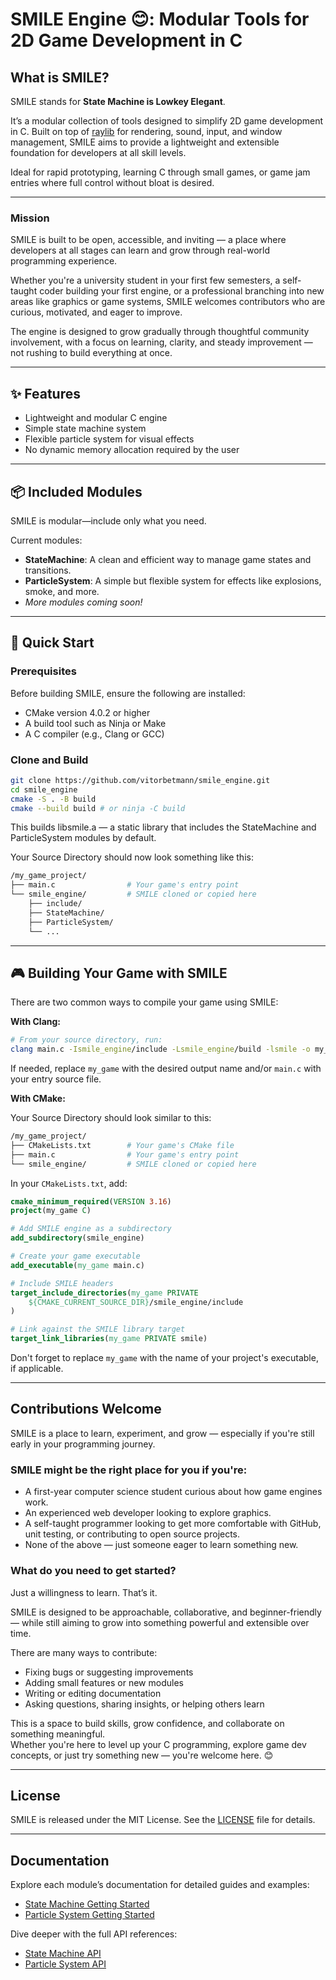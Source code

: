 # SMILE Engine 😊: Modular Tools for 2D Game Development in C

## What is SMILE?

SMILE stands for **State Machine is Lowkey Elegant**.

It’s a modular collection of tools designed to simplify 2D game development in C. Built on top of [raylib](https://www.raylib.com/) for rendering, sound, input, and window management, SMILE aims to provide a lightweight and extensible foundation for developers at all skill levels.

Ideal for rapid prototyping, learning C through small games, or game jam entries where full control without bloat is desired.

---

### Mission

SMILE is built to be open, accessible, and inviting — a place where developers at all stages can learn and grow through real-world programming experience.

Whether you're a university student in your first few semesters, a self-taught coder building your first engine, or a professional branching into new areas like graphics or game systems, SMILE welcomes contributors who are curious, motivated, and eager to improve.

The engine is designed to grow gradually through thoughtful community involvement, with a focus on learning, clarity, and steady improvement — not rushing to build everything at once.

---

## ✨ Features

- Lightweight and modular C engine
- Simple state machine system
- Flexible particle system for visual effects
- No dynamic memory allocation required by the user

---

## 📦 Included Modules

SMILE is modular—include only what you need.

Current modules:

- **StateMachine**: A clean and efficient way to manage game states and transitions.
- **ParticleSystem**: A simple but flexible system for effects like explosions, smoke, and more.
- _More modules coming soon!_

---

## 🚀 Quick Start

### Prerequisites

Before building SMILE, ensure the following are installed:

- CMake version 4.0.2 or higher
- A build tool such as Ninja or Make
- A C compiler (e.g., Clang or GCC)

### Clone and Build

```zsh
git clone https://github.com/vitorbetmann/smile_engine.git
cd smile_engine
cmake -S . -B build
cmake --build build # or ninja -C build
```

This builds libsmile.a — a static library that includes the StateMachine and ParticleSystem modules by default.

Your Source Directory should now look something like this:

```zsh
/my_game_project/
├── main.c                # Your game's entry point
└── smile_engine/         # SMILE cloned or copied here
    ├── include/
    ├── StateMachine/
    ├── ParticleSystem/
    └── ...
```

---

## 🎮 Building Your Game with SMILE

There are two common ways to compile your game using SMILE:

**With Clang:**

```zsh
# From your source directory, run:
clang main.c -Ismile_engine/include -Lsmile_engine/build -lsmile -o my_game
```

If needed, replace `my_game` with the desired output name and/or `main.c` with your entry source file.

**With CMake:**

Your Source Directory should look similar to this:

```zsh
/my_game_project/
├── CMakeLists.txt        # Your game's CMake file
├── main.c                # Your game's entry point
└── smile_engine/         # SMILE cloned or copied here
```

In your `CMakeLists.txt`, add:

```cmake
cmake_minimum_required(VERSION 3.16)
project(my_game C)

# Add SMILE engine as a subdirectory
add_subdirectory(smile_engine)

# Create your game executable
add_executable(my_game main.c)

# Include SMILE headers
target_include_directories(my_game PRIVATE
    ${CMAKE_CURRENT_SOURCE_DIR}/smile_engine/include
)

# Link against the SMILE library target
target_link_libraries(my_game PRIVATE smile)
```

Don't forget to replace `my_game` with the name of your project's executable, if applicable.

---

## Contributions Welcome

SMILE is a place to learn, experiment, and grow — especially if you're still early in your programming journey.

### SMILE might be the right place for you if you're:

- A first-year computer science student curious about how game engines work.
- An experienced web developer looking to explore graphics.
- A self-taught programmer looking to get more comfortable with GitHub, unit testing, or contributing to open source projects.
- None of the above — just someone eager to learn something new.

### What do you need to get started?

Just a willingness to learn. That’s it.

SMILE is designed to be approachable, collaborative, and beginner-friendly — while still aiming to grow into something powerful and extensible over time.

There are many ways to contribute:

- Fixing bugs or suggesting improvements
- Adding small features or new modules
- Writing or editing documentation
- Asking questions, sharing insights, or helping others learn

This is a space to build skills, grow confidence, and collaborate on something meaningful.  
Whether you're here to level up your C programming, explore game dev concepts, or just try something new — you're welcome here. 😊

---

## License

SMILE is released under the MIT License. See the [LICENSE](./LICENSE) file for details.

---

## Documentation

Explore each module’s documentation for detailed guides and examples:

- [State Machine Getting Started](./docs/StateMachine/SM_GettingStarted.md)
- [Particle System Getting Started](./docs/ParticleSystem/PS_GettingStarted.md)

Dive deeper with the full API references:

- [State Machine API](./docs/StateMachine/SM_API.md)
- [Particle System API](./docs/ParticleSystem/PS_API.md)

